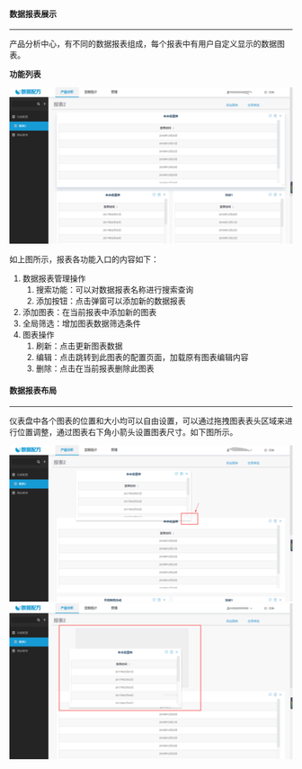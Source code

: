 #### **数据报表展示**

---

产品分析中心，有不同的数据报表组成，每个报表中有用户自定义显示的数据图表。

**功能列表**

![](/assets/报表展示1.png)

如上图所示，报表各功能入口的内容如下：

1. 数据报表管理操作
   1. 搜索功能：可以对数据报表名称进行搜索查询
   2. 添加按钮：点击弹窗可以添加新的数据报表
2. 添加图表：在当前报表中添加新的图表
3. 全局筛选：增加图表数据筛选条件
4. 图表操作
   1. 刷新：点击更新图表数据
   2. 编辑：点击跳转到此图表的配置页面，加载原有图表编辑内容
   3. 删除：点击在当前报表删除此图表

#### **数据报表布局**

---

仪表盘中各个图表的位置和大小均可以自由设置，可以通过拖拽图表表头区域来进行位置调整，通过图表右下角小箭头设置图表尺寸。如下图所示。

![](/assets/报表展示3.png)![](/assets/报表展示2.png)

